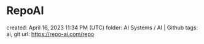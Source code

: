 # RepoAI

created: April 16, 2023 11:34 PM (UTC)
folder: AI Systems / AI | Github
tags: ai, git
url: https://repo-ai.com/repo